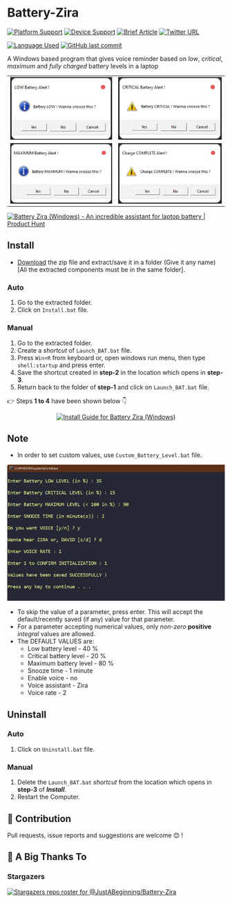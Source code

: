 # Battery-Zira

<p align=left>
 <a href="https://github.com/JustABeginning/Battery-Zira#JAB"><img src="https://img.shields.io/badge/platform-windows-blue" alt="Platform Support"></a>
 <a href="https://github.com/JustABeginning/Battery-Zira#JAB"><img src="https://img.shields.io/badge/device-laptop-orange" alt="Device Support"></a>
 <a href="https://dev.to/justabeginning/battery-zira-windows-8m0"><img src="https://img.shields.io/badge/article-dev.to-brightgreen" alt="Brief Article"></a>
 <a href="https://twitter.com/UnusualCoderJAB/status/1427815284648251398"><img src="https://img.shields.io/twitter/url?style=social&url=https%3A%2F%2Ftwitter.com%2FUnusualCoderJAB" alt="Twitter URL"></a>
</p>

<p align=left>
 <a href="https://github.com/JustABeginning/Battery-Zira#JAB"><img src="https://img.shields.io/badge/language-Batch%20Script%2C%20VBScript-green" alt="Language Used"></a>
 <a href="https://github.com/JustABeginning/Battery-Zira#JAB"><img alt="GitHub last commit" src="https://img.shields.io/github/last-commit/JustABeginning/Battery-Zira"></a>
</p>

A Windows based program that gives voice reminder based on *low*, *critical*, *maximum* and *fully charged* battery levels in a laptop

<table align=center>
 <tr align=center valign=middle>
  <td><a href="https://github.com/JustABeginning/Battery-Zira#JAB"><img src="Images/Battery_Low_Notify.jpg" alt="Battery Low Notification"></a></td>
  <td><a href="https://github.com/JustABeginning/Battery-Zira#JAB"><img src="Images/Battery_Critical_Notify.jpg" alt="Battery Critical Notification"></a></td>
 <tr>
 <tr align=center valign=middle>
  <td><a href="https://github.com/JustABeginning/Battery-Zira#JAB"><img src="Images/Battery_Max_Notify.jpg" alt="Battery Maximum Notification"></a></td>
  <td><a href="https://github.com/JustABeginning/Battery-Zira#JAB"><img src="Images/Battery_Full_Notify.jpg" alt="Battery Full Notification"></td>
 <tr>
</table>

<p align=left>
 <a href="https://www.producthunt.com/posts/battery-zira-windows?utm_source=badge-review&utm_medium=badge&utm_souce=badge-battery-zira-windows#discussion-body" target="_blank"><img src="https://api.producthunt.com/widgets/embed-image/v1/review.svg?post_id=309402&theme=light" alt="Battery Zira (Windows) - An incredible assistant for laptop battery | Product Hunt" style="width: 250px; height: 54px;" width="250" height="54" /></a>
</p>

## Install

+ [Download](https://github.com/JustABeginning/Battery-Zira/releases) the zip file and extract/save it in a folder (Give it any name) [All the extracted components must be in the same folder].

### Auto

1. Go to the extracted folder.
1. Click on `Install.bat` file.

### Manual

1. Go to the extracted folder.
1. Create a *shortcut* of `Launch_BAT.bat` file.
1. Press `Win+R` from keyboard or, open windows run menu, then type `shell:startup` and press enter.
1. Save the shortcut created in **step-2** in the location which opens in **step-3**.
1. Return back to the folder of **step-1** and click on `Launch_BAT.bat` file.

:point_right: Steps **1 to 4** have been shown below :point_down:

<p align=center>
 <a href="https://github.com/JustABeginning/Battery-Zira#JAB">
  <img src="Images/Install_Zira.gif" alt="Install Guide for Battery Zira (Windows)">
 </a>
</p>

## Note

+ In order to set custom values, use `Custom_Battery_Level.bat` file.

<p align=center>
 <a href="https://github.com/JustABeginning/Battery-Zira#JAB"><img src="Images/Custom_Value.jpg" alt="Set Custom Values"></a>
</p>

+ To skip the value of a parameter, press enter. This will accept the default/recently saved (if any) value for that parameter.
+ For a parameter accepting numerical values, only *non-zero* **positive** *integral* values are allowed.
+ The DEFAULT VALUES are:
  + Low battery level - 40 %
  + Critical battery level - 20 %
  + Maximum battery level - 80 %
  + Snooze time - 1 minute
  + Enable voice - no
  + Voice assistant - Zira
  + Voice rate - 2

## Uninstall

### Auto

1. Click on `Uninstall.bat` file.

### Manual

1. Delete the `Launch_BAT.bat` *shortcut* from the location which opens in **step-3** of ***Install***.
1. Restart the Computer.

## 🧋 Contribution

 Pull requests, issue reports and suggestions are welcome 😊 !

## :clap: A Big Thanks To

### Stargazers

[![Stargazers repo roster for @JustABeginning/Battery-Zira](https://reporoster.com/stars/JustABeginning/Battery-Zira)](https://github.com/JustABeginning/Battery-Zira/stargazers)
